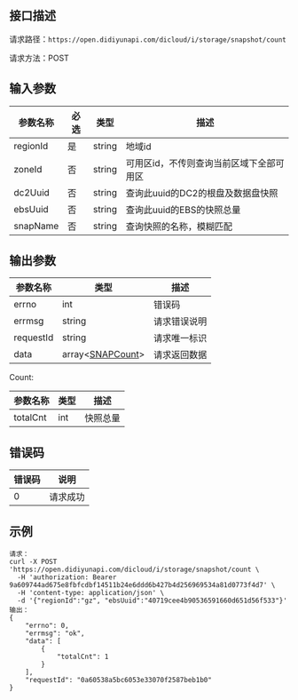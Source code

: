 ## 接口描述
请求路径：`https://open.didiyunapi.com/dicloud/i/storage/snapshot/count`

请求方法：POST
## 输入参数
|参数名称 | 必选 | 类型 | 描述|
|--------|-----|-----|-----|
| regionId | 是 | string | 地域id |
| zoneId | 否 | string | 可用区id，不传则查询当前区域下全部可用区 |
| dc2Uuid | 否 | string | 查询此uuid的DC2的根盘及数据盘快照 |
| ebsUuid | 否  | string | 查询此uuid的EBS的快照总量 |
| snapName | 否 | string | 查询快照的名称，模糊匹配 |

## 输出参数
|参数名称  | 类型 | 描述|
| -------- | ----- | ----- |
|errno | int  |错误码 |
|errmsg|string|请求错误说明	|
|requestId |string|请求唯一标识 |
|data | array<[SNAPCount](#SNAPCount)>   | 请求返回数据| 

<span id="SNAPCount"></span>
Count:

| 参数名称 | 类型 | 描述 |
|--------|-----|-----|
| totalCnt | int  |  快照总量 |

## 错误码
| 错误码 | 说明    |
|-------|---------|
| 0    | 请求成功  |

## 示例

```
请求：
curl -X POST 'https://open.didiyunapi.com/dicloud/i/storage/snapshot/count \
  -H 'authorization: Bearer 9a609744ad675e8fbfcdbf14511b24e6ddd6b427b4d256969534a81d0773f4d7' \
  -H 'content-type: application/json' \
  -d '{"regionId":"gz", "ebsUuid":"40719cee4b90536591660d651d56f533"}'
输出：
{
	"errno": 0,
	"errmsg": "ok",
	"data": [
		{
			"totalCnt": 1
		}
	],
	"requestId": "0a60538a5bc6053e33070f2587beb1b0"
}
```